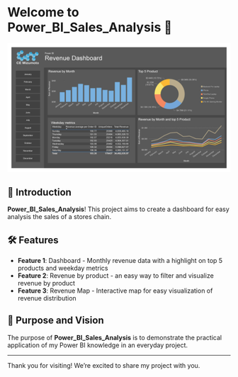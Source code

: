 # Welcome to **Power_BI_Sales_Analysis** 🌟

<p align="center">
  <img src="https://github.com/ce-mizu/Power_BI_Sales_Analysis/blob/main/Sales_Analysis_Page_1.jpg" alt="Project Cover" width="800"/>
</p>

## 🚀 Introduction

**Power_BI_Sales_Analysis**! This project aims to create a dashboard for easy analysis the sales of a stores chain.

## 🛠️ Features

- **Feature 1**: Dashboard - Monthly revenue data with a highlight on top 5 products and weekday metrics
- **Feature 2**: Revenue by product - an easy way to filter and visualize revenue by product
- **Feature 3**: Revenue Map - Interactive map for easy visualization of revenue distribution

## 🎯 Purpose and Vision

The purpose of **Power_BI_Sales_Analysis** is to demonstrate the practical application of my Power BI knowledge in an everyday project.

---

Thank you for visiting! We’re excited to share my project with you.
